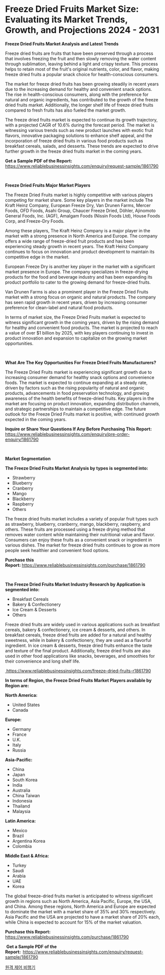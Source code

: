 <p><h1>Freeze Dried Fruits Market Size: Evaluating its Market Trends, Growth, and Projections 2024 - 2031</h1></p><p><strong>Freeze Dried Fruits Market Analysis and Latest Trends</strong></p>
<p><p>Freeze dried fruits are fruits that have been preserved through a process that involves freezing the fruit and then slowly removing the water content through sublimation, leaving behind a light and crispy texture. This process helps to retain most of the fruit's original nutrients, color, and flavor, making freeze dried fruits a popular snack choice for health-conscious consumers.</p><p>The market for freeze dried fruits has been growing steadily in recent years due to the increasing demand for healthy and convenient snack options. The rise in health-conscious consumers, along with the preference for natural and organic ingredients, has contributed to the growth of the freeze dried fruits market. Additionally, the longer shelf life of freeze dried fruits compared to fresh fruits has also fueled the market growth.</p><p>The freeze dried fruits market is expected to continue its growth trajectory, with a projected CAGR of 10.6% during the forecast period. The market is witnessing various trends such as new product launches with exotic fruit flavors, innovative packaging solutions to enhance shelf appeal, and the incorporation of freeze dried fruits in various food products such as breakfast cereals, salads, and desserts. These trends are expected to drive further growth in the freeze dried fruits market in the coming years.</p></p>
<p><strong>Get a Sample PDF of the Report:&nbsp;</strong> <a href="https://www.reliablebusinessinsights.com/enquiry/request-sample/1861790">https://www.reliablebusinessinsights.com/enquiry/request-sample/1861790</a></p>
<p>&nbsp;</p>
<p><strong>Freeze Dried Fruits Major Market Players</strong></p>
<p><p>The Freeze Dried Fruits market is highly competitive with various players competing for market share. Some key players in the market include The Kraft Heinz Company, European Freeze Dry, Van Drunen Farms, Mercer Foods, OFD Foods, Asahi Group, Chaucer Freeze Dried, Döhler, Ajinomoto General Foods, Inc. (AGF), Amalgam Foods (Nissin Foods Ltd), House Foods Corp, and Freeze-Dry Foods.</p><p>Among these players, The Kraft Heinz Company is a major player in the market with a strong presence in North America and Europe. The company offers a wide range of freeze-dried fruit products and has been experiencing steady growth in recent years. The Kraft Heinz Company continues to focus on innovation and product development to maintain its competitive edge in the market.</p><p>European Freeze Dry is another key player in the market with a significant market presence in Europe. The company specializes in freeze-drying products for the food and beverage industry and has been expanding its product portfolio to cater to the growing demand for freeze-dried fruits.</p><p>Van Drunen Farms is also a prominent player in the Freeze Dried Fruits market with a strong focus on organic and natural products. The company has seen rapid growth in recent years, driven by increasing consumer preference for clean-label and natural food products.</p><p>In terms of market size, the Freeze Dried Fruits market is expected to witness significant growth in the coming years, driven by the rising demand for healthy and convenient food products. The market is projected to reach a value of over $1 billion by 2025, with key players continuing to invest in product innovation and expansion to capitalize on the growing market opportunities.</p></p>
<p>&nbsp;</p>
<p><strong>What Are The Key Opportunities For Freeze Dried Fruits Manufacturers?</strong></p>
<p><p>The Freeze Dried Fruits market is experiencing significant growth due to increasing consumer demand for healthy snack options and convenience foods. The market is expected to continue expanding at a steady rate, driven by factors such as the rising popularity of natural and organic products, advancements in food preservation technology, and growing awareness of the health benefits of freeze-dried fruits. Key players in the market are focusing on product innovation, expanding distribution channels, and strategic partnerships to maintain a competitive edge. The future outlook for the Freeze Dried Fruits market is positive, with continued growth expected in the coming years.</p></p>
<p><strong>Inquire or Share Your Questions If Any Before Purchasing This Report:</strong> <a href="https://www.reliablebusinessinsights.com/enquiry/pre-order-enquiry/1861790">https://www.reliablebusinessinsights.com/enquiry/pre-order-enquiry/1861790</a></p>
<p>&nbsp;</p>
<p><strong>Market Segmentation</strong></p>
<p><strong>The Freeze Dried Fruits Market Analysis by types is segmented into:</strong></p>
<p><ul><li>Strawberry</li><li>Blueberry</li><li>Cranberry</li><li>Mango</li><li>Blackberry</li><li>Raspberry</li><li>Others</li></ul></p>
<p><p>The freeze dried fruits market includes a variety of popular fruit types such as strawberry, blueberry, cranberry, mango, blackberry, raspberry, and others. These fruits are processed using a freeze drying method that removes water content while maintaining their nutritional value and flavor. Consumers can enjoy these fruits as a convenient snack or ingredient in various dishes. The market for freeze dried fruits continues to grow as more people seek healthier and convenient food options.</p></p>
<p><strong>Purchase this Report:&nbsp;</strong><a href="https://www.reliablebusinessinsights.com/purchase/1861790">https://www.reliablebusinessinsights.com/purchase/1861790</a></p>
<p>&nbsp;</p>
<p><strong>The Freeze Dried Fruits Market Industry Research by Application is segmented into:</strong></p>
<p><ul><li>Breakfast Cereals</li><li>Bakery & Confectionery</li><li>Ice Cream & Desserts</li><li>Others</li></ul></p>
<p><p>Freeze dried fruits are widely used in various applications such as breakfast cereals, bakery & confectionery, ice cream & desserts, and others. In breakfast cereals, freeze dried fruits are added for a natural and healthy sweetness, while in bakery & confectionery, they are used as a flavorful ingredient. In ice cream & desserts, freeze dried fruits enhance the taste and texture of the final product. Additionally, freeze dried fruits are also used in other food applications like snacks, beverages, and smoothies for their convenience and long shelf life.</p></p>
<p><a href="https://www.reliablebusinessinsights.com/freeze-dried-fruits-r1861790">&nbsp;https://www.reliablebusinessinsights.com/freeze-dried-fruits-r1861790</a></p>
<p><strong>In terms of Region, the Freeze Dried Fruits Market Players available by Region are:</strong></p>
<p>
    <p> <strong> North America: </strong>
        <ul>
            <li>United States</li>
            <li>Canada</li>
        </ul>
        </p> 
    <p> <strong> Europe: </strong>
        <ul>
            <li>Germany</li>
            <li>France</li>
            <li>U.K.</li>
            <li>Italy</li>
            <li>Russia</li>
        </ul>
        </p> 
    <p> <strong> Asia-Pacific: </strong>
        <ul>
            <li>China</li>
            <li>Japan</li>
            <li>South Korea</li>
            <li>India</li>
            <li>Australia</li>
            <li>China Taiwan</li>
            <li>Indonesia</li>
            <li>Thailand</li>
            <li>Malaysia</li>
        </ul>
        </p> 
    <p> <strong> Latin America: </strong>
        <ul>
            <li>Mexico</li>
            <li>Brazil</li>
            <li>Argentina Korea</li>
            <li>Colombia</li>
        </ul>
        </p> 
    <p> <strong> Middle East & Africa: </strong>
        <ul>
            <li>Turkey</li>
            <li>Saudi</li>
            <li>Arabia</li>
            <li>UAE</li>
            <li>Korea</li>
        </ul>
    </p>
    </p>
<p><p>The global freeze-dried fruits market is anticipated to witness significant growth in regions such as North America, Asia Pacific, Europe, the USA, and China. Among these regions, North America and Europe are expected to dominate the market with a market share of 35% and 30% respectively. Asia Pacific and the USA are projected to have a market share of 20% each, while China is expected to account for 15% of the market valuation.</p></p>
<p><strong>Purchase this Report: </strong><a href="https://www.reliablebusinessinsights.com/purchase/1861790">https://www.reliablebusinessinsights.com/purchase/1861790</a></p>
<p>&nbsp;<strong>Get a Sample PDF of the Report:&nbsp;&nbsp;</strong><a href="https://www.reliablebusinessinsights.com/enquiry/request-sample/1861790">https://www.reliablebusinessinsights.com/enquiry/request-sample/1861790</a></p>
<p><strong></strong></p>
<p><p><a href="https://github.com/joyliyu/Market-Research-Report-List-1/blob/main/2547646159695.md">원격 제어 비행기</a></p></p>